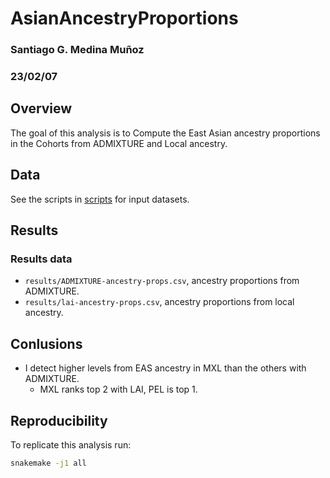 # AsianAncestryProportions
### Santiago G. Medina Muñoz
### 23/02/07

## Overview

The goal of this analysis is to Compute the East Asian ancestry
proportions in the Cohorts from ADMIXTURE and Local ancestry.

## Data

See the scripts in [scripts](./scripts) for input datasets.

## Results

### Results data

* `results/ADMIXTURE-ancestry-props.csv`, ancestry proportions from
  ADMIXTURE.
* `results/lai-ancestry-props.csv`, ancestry proportions from local
  ancestry.


## Conlusions

* I detect higher levels from EAS ancestry in MXL than the others with
  ADMIXTURE.
  * MXL ranks top 2 with LAI, PEL is top 1.


## Reproducibility

To replicate this analysis run:


```bash
snakemake -j1 all
```

